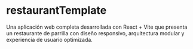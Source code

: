 # restaurantTemplate
Una aplicación web completa desarrollada con React + Vite que presenta un restaurante de parrilla con diseño responsivo, arquitectura modular y experiencia de usuario optimizada.
